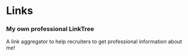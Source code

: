 # Links
### My own professional LinkTree

<p>
  A link aggregator to help recruiters to get professional information about me!
</p>
 
